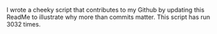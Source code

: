 I wrote a cheeky script that contributes to my Github by updating this ReadMe to illustrate why more than commits matter. This script has run 3032 times.